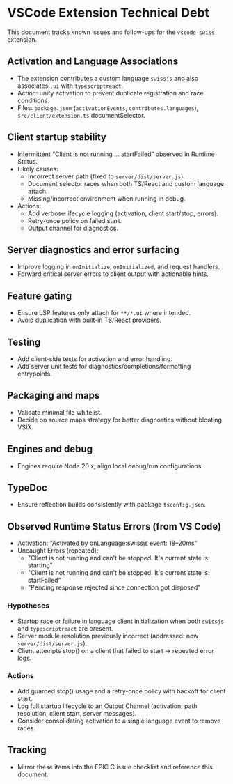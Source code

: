 <!--
Copyright (c) 2024 Themba Mzumara
This file is part of SwissJS Framework. All rights reserved.
Licensed under the MIT License. See LICENSE in the project root for license information.
-->

# VSCode Extension Technical Debt

This document tracks known issues and follow-ups for the `vscode-swiss` extension.

## Activation and Language Associations
- The extension contributes a custom language `swissjs` and also associates `.ui` with `typescriptreact`.
- Action: unify activation to prevent duplicate registration and race conditions.
- Files: `package.json` (`activationEvents`, `contributes.languages`), `src/client/extension.ts` documentSelector.

## Client startup stability
- Intermittent “Client is not running … startFailed” observed in Runtime Status.
- Likely causes:
  - Incorrect server path (fixed to `server/dist/server.js`).
  - Document selector races when both TS/React and custom language attach.
  - Missing/incorrect environment when running in debug.
- Actions:
  - Add verbose lifecycle logging (activation, client start/stop, errors).
  - Retry-once policy on failed start.
  - Output channel for diagnostics.

## Server diagnostics and error surfacing
- Improve logging in `onInitialize`, `onInitialized`, and request handlers.
- Forward critical server errors to client output with actionable hints.

## Feature gating
- Ensure LSP features only attach for `**/*.ui` where intended.
- Avoid duplication with built-in TS/React providers.

## Testing
- Add client-side tests for activation and error handling.
- Add server unit tests for diagnostics/completions/formatting entrypoints.

## Packaging and maps
- Validate minimal file whitelist.
- Decide on source maps strategy for better diagnostics without bloating VSIX.

## Engines and debug
- Engines require Node 20.x; align local debug/run configurations.

## TypeDoc
- Ensure reflection builds consistently with package `tsconfig.json`.

## Observed Runtime Status Errors (from VS Code)
- Activation: "Activated by onLanguage:swissjs event: 18–20ms"
- Uncaught Errors (repeated):
  - "Client is not running and can't be stopped. It's current state is: starting"
  - "Client is not running and can't be stopped. It's current state is: startFailed"
  - "Pending response rejected since connection got disposed"

### Hypotheses
- Startup race or failure in language client initialization when both `swissjs` and `typescriptreact` are present.
- Server module resolution previously incorrect (addressed: now `server/dist/server.js`).
- Client attempts stop() on a client that failed to start → repeated error logs.

### Actions
- Add guarded stop() usage and a retry-once policy with backoff for client start.
- Log full startup lifecycle to an Output Channel (activation, path resolution, client start, server messages).
- Consider consolidating activation to a single language event to remove races.

## Tracking
- Mirror these items into the EPIC C issue checklist and reference this document.
